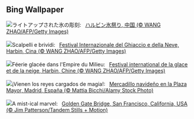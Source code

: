 ## Bing Wallpaper
![](https://www.bing.com/th?id=OHR.HarbinFestival_JA-JP2258801493_UHD.jpg&w=1000)ライトアップされた氷の彫刻:&nbsp;&ensp;[ハルビン氷祭り, 中国 (© WANG ZHAO/AFP/Getty Images)](https://www.bing.com/th?id=OHR.HarbinFestival_JA-JP2258801493_UHD.jpg)
<br><br/>
![](https://www.bing.com/th?id=OHR.HarbinFestival_IT-IT2915874871_UHD.jpg&w=1000)Scalpelli e brividi:&nbsp;&ensp;[Festival Internazionale del Ghiaccio e della Neve, Harbin, Cina (© WANG ZHAO/AFP/Getty Images)](https://www.bing.com/th?id=OHR.HarbinFestival_IT-IT2915874871_UHD.jpg)
<br><br/>
![](https://www.bing.com/th?id=OHR.HarbinFestival_FR-FR0937758437_UHD.jpg&w=1000)Féerie glacée dans l'Empire du Milieu:&nbsp;&ensp;[Festival international de la glace et de la neige, Harbin, Chine (© WANG ZHAO/AFP/Getty Images)](https://www.bing.com/th?id=OHR.HarbinFestival_FR-FR0937758437_UHD.jpg)
<br><br/>
![](https://www.bing.com/th?id=OHR.KingsDay_ES-ES9269541177_UHD.jpg&w=1000)¡Vienen los reyes cargados de magia!:&nbsp;&ensp;[Mercadillo navideño en la Plaza Mayor, Madrid, España (© Mattia Bicchi/Alamy Stock Photo)](https://www.bing.com/th?id=OHR.KingsDay_ES-ES9269541177_UHD.jpg)
<br><br/>
![](https://www.bing.com/th?id=OHR.GoldenGateLight_EN-GB6303595201_UHD.jpg&w=1000)A mist-ical marvel:&nbsp;&ensp;[Golden Gate Bridge, San Francisco, California, USA (© Jim Patterson/Tandem Stills + Motion)](https://www.bing.com/th?id=OHR.GoldenGateLight_EN-GB6303595201_UHD.jpg)
<br><br/>

